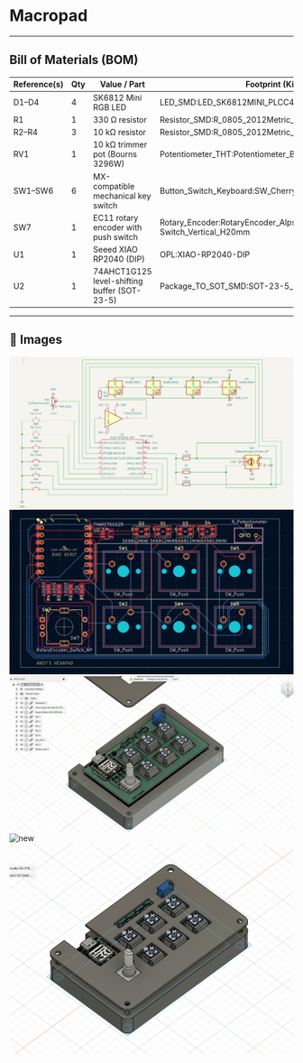 # Macropad
---

## Bill of Materials (BOM)

| Reference(s) | Qty | Value / Part | Footprint (KiCad lib) | Datasheet / Link |
|--------------|-----|--------------|-----------------------|------------------|
| D1–D4        | 4   | SK6812 Mini RGB LED | LED_SMD:LED_SK6812MINI_PLCC4_3.5x3.5mm_P1.75mm | <https://cdn-shop.adafruit.com/product-files/2686/SK6812MINI_REV.01-1-2.pdf> |
| R1           | 1   | 330 Ω resistor | Resistor_SMD:R_0805_2012Metric_Pad1.20x1.40mm_HandSolder | – |
| R2–R4        | 3   | 10 kΩ resistor | Resistor_SMD:R_0805_2012Metric_Pad1.20x1.40mm_HandSolder | – |
| RV1          | 1   | 10 kΩ trimmer pot (Bourns 3296W) | Potentiometer_THT:Potentiometer_Bourns_3296W_Vertical | – |
| SW1–SW6      | 6   | MX-compatible mechanical key switch | Button_Switch_Keyboard:SW_Cherry_MX_1.00u_PCB | – |
| SW7          | 1   | EC11 rotary encoder with push switch | Rotary_Encoder:RotaryEncoder_Alps_EC11E-Switch_Vertical_H20mm | – |
| U1           | 1   | Seeed XIAO RP2040 (DIP) | OPL:XIAO-RP2040-DIP | – |
| U2           | 1   | 74AHCT1G125 level-shifting buffer (SOT-23-5) | Package_TO_SOT_SMD:SOT-23-5_HandSoldering | <http://www.ti.com/lit/sg/scyt129e/scyt129e.pdf> |


---

## 📸 Images

![schematic](images/schematic.png)  
![board](images/board.png)  
![cad](images/cad.png)
![new](images/new.png)
![topnew](images/topview.png)
